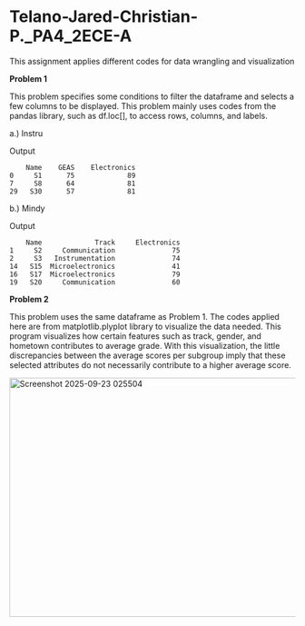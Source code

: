 # Telano-Jared-Christian-P._PA4_2ECE-A

This assignment applies different codes for data wrangling and visualization 

**Problem 1** 

This problem specifies some conditions to filter the dataframe and selects a few columns to be displayed. This problem mainly uses codes from the pandas library, such as df.loc[], to access rows, columns, and labels. 

a.) Instru 

Output
```
	Name	GEAS	Electronics
0	  S1	  75	         89
7	  S8	  64	         81
29	 S30	  57	         81

```

b.) Mindy 

Output 
```
	Name	         Track	   Electronics
1	  S2	 Communication	            75
2	  S3   Instrumentation	            74
14	 S15  Microelectronics	            41
16	 S17  Microelectronics	            79
19	 S20	 Communication	            60

```


**Problem 2** 

This problem uses the same dataframe as Problem 1. The codes applied here are from matplotlib.plyplot library to visualize the data needed. This program visualizes how certain features such as track, gender, and hometown contributes to average grade. With this visualization, the little discrepancies between the average scores per subgroup imply that these selected attributes do not necessarily contribute to a higher average score. 


<img width="967" height="421" alt="Screenshot 2025-09-23 025504" src="https://github.com/user-attachments/assets/000b33e8-e6b7-482b-8171-5b8210bc01b4" />

